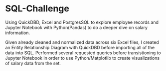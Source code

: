 # SQL-Challenge

Using QuickDBD, Excel and PostgresSQL to explore employee records and Jupyter Notebook with Python(Pandas) to do a deeper dive on salary information. 

Given already cleaned and normalized data across six Excel files, I created an Entity Relationship Diagram with QuickDBD before importing all of the data into SQL. Performed several requested queries before transistioning to Jupyter Notebook in order to use Python/Matplotlib to create visualizations of salary data from the set. 
